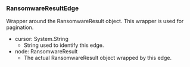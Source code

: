 ### RansomwareResultEdge
Wrapper around the RansomwareResult object. This wrapper is used for pagination.

- cursor: System.String
  - String used to identify this edge.
- node: RansomwareResult
  - The actual RansomwareResult object wrapped by this edge.
